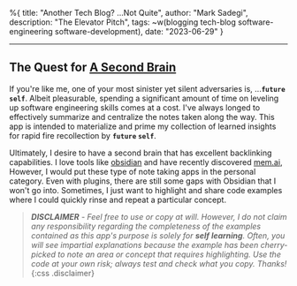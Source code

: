%{
  title: "Another Tech Blog? ...Not Quite",
  author: "Mark Sadegi",
  description: "The Elevator Pitch",
  tags: ~w(blogging tech-blog software-engineering software-development),
  date: "2023-06-29"
}

---

## The Quest for [A Second Brain](https://www.buildingasecondbrain.com)

If you're like me, one of your most sinister yet silent adversaries is, ...**`future` `self`**. Albeit pleasurable, spending a significant amount of time on leveling up software engineering skills comes at a cost. I've always longed to effectively summarize and centralize the notes taken along the way. This app is intended to materialize and prime my collection of learned insights for rapid fire recollection by **`future` `self`**.

Ultimately, I desire to have a second brain that has excellent backlinking capabilities. I love tools like [obsidian](https://obsidian.md) and have recently discovered [mem.ai](https://get.mem.ai), However, I would put these type of note taking apps in the personal category. Even with plugins, there are still some gaps with Obsidian that I won't go into. Sometimes, I just want to highlight and share code examples where I could quickly rinse and repeat a particular concept.


>_**DISCLAIMER** - Feel free to use or copy at will. However, I do not claim any responsibility regarding the completeness of the examples contained as this app's purpose is solely for **self learning**. Often, you will see impartial explanations because the example has been cherry-picked to note an area or concept that requires highlighting. Use the code at your own risk; always test and check what you copy. Thanks!_
>{:css .disclaimer}